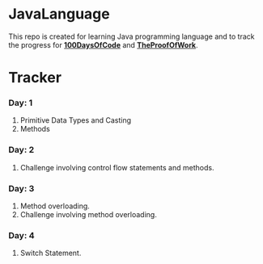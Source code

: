 # JavaLanguage

This repo is created for learning Java programming language and to track the progress for [**100DaysOfCode**](https://twitter.com/_100DaysOfCode?s=20) and [**TheProofOfWork**](https://twitter.com/TheProofOfWork?s=20).

# Tracker

### Day: 1

1. Primitive Data Types and Casting
2. Methods

### Day: 2

1. Challenge involving control flow statements and methods.

### Day: 3

1. Method overloading.
2. Challenge involving method overloading.

### Day: 4

1. Switch Statement.

